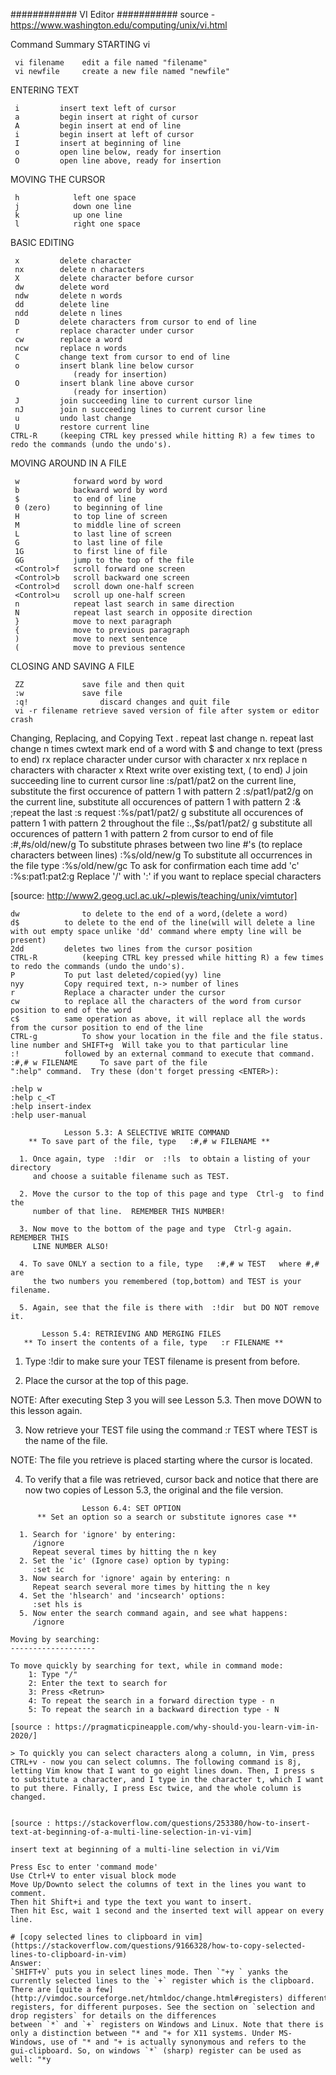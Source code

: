 ############ VI Editor ###########
source - https://www.washington.edu/computing/unix/vi.html

Command Summary
STARTING vi

     vi filename    edit a file named "filename"
     vi newfile     create a new file named "newfile"
ENTERING TEXT

     i         insert text left of cursor
     a	       begin insert at right of cursor
     A	       begin insert at end of line
     i         begin insert at left of cursor
     I	       insert at beginning of line
     o	       open line below, ready for insertion
     O	       open line above, ready for insertion
MOVING THE CURSOR

     h            left one space
     j            down one line
     k            up one line
     l            right one space
BASIC EDITING

     x         delete character
     nx        delete n characters
     X         delete character before cursor
     dw        delete word
     ndw       delete n words
     dd        delete line
     ndd       delete n lines
     D         delete characters from cursor to end of line
     r         replace character under cursor
     cw        replace a word
     ncw       replace n words
     C         change text from cursor to end of line
     o         insert blank line below cursor
                  (ready for insertion)
     O         insert blank line above cursor
                  (ready for insertion)
     J         join succeeding line to current cursor line
     nJ        join n succeeding lines to current cursor line
     u         undo last change
     U         restore current line
    CTRL-R     (keeping CTRL key pressed while hitting R) a few times to redo the commands (undo the undo's).
MOVING AROUND IN A FILE

     w            forward word by word
     b            backward word by word
     $            to end of line
     0 (zero)     to beginning of line
     H            to top line of screen
     M            to middle line of screen
     L            to last line of screen
     G            to last line of file
     1G           to first line of file
     GG           jump to the top of the file
     <Control>f   scroll forward one screen
     <Control>b   scroll backward one screen
     <Control>d   scroll down one-half screen
     <Control>u   scroll up one-half screen
     n            repeat last search in same direction
     N            repeat last search in opposite direction
     }            move to next paragraph
     {            move to previous paragraph
     )            move to next sentence
     (            move to previous sentence
CLOSING AND SAVING A FILE

     ZZ            	save file and then quit
     :w            	save file
     :q!            	discard changes and quit file
     vi -r filename	retrieve saved version of file after system or editor crash

Changing, Replacing, and Copying Text
	.	                repeat last change
	n.	                repeat last change n times
	cwtext	                mark end of a word with $ and change to text (press <Esc> to end)
	rx	                replace character under cursor with character x
	nrx	                replace n characters with character x
	Rtext	                write over existing text, (<Esc> to end)
	J	                join succeeding line to current cursor line
	:s/pat1/pat2	        on the current line, substitute the first occurence of pattern 1 with pattern 2
	:s/pat1/pat2/g	        on the current line, substitute all occurences of pattern 1 with pattern 2
	:&	                ;repeat the last :s request
	:%s/pat1/pat2/ g	substitute all occurences of pattern 1 with pattern 2 throughout the file
	:.,$s/pat1/pat2/ g	substitute all occurences of pattern 1 with pattern 2 from cursor to end of file
	:#,#s/old/new/g		To substitute phrases between two line #'s (to replace characters between lines)
	:%s/old/new/g		To substitute all occurrences in the file type
	:%s/old/new/gc		To ask for confirmation each time add 'c'
	:%s:pat1:pat2:g		Replace '/' with ':' if you want to replace special characters


[source: http://www2.geog.ucl.ac.uk/~plewis/teaching/unix/vimtutor]

	dw  			to delete to the end of a word,(delete a word)
	d$			to delete to the end of the line(will will delete a line with out empty space unlike 'dd' command where empty line will be present)
	2dd			deletes two lines from the cursor position
	CTRL-R 			(keeping CTRL key pressed while hitting R) a few times to redo the commands (undo the undo's).
	P			To put last deleted/copied(yy) line
	nyy			Copy required text, n-> number of lines
	r			Replace a character under the cursor
	cw			to replace all the characters of the word from cursor position to end of the word
	c$			same operation as above, it will replace all the words from the cursor position to end of the line
	CTRL-g 			To show your location in the file and the file status.
	line number and SHIFT+g  Will take you to that particular line
	:!			followed by an external command to execute that command.
	:#,# w FILENAME		To save part of the file
	":help" command.  Try these (don't forget pressing <ENTER>):

	:help w
	:help c_<T
	:help insert-index
	:help user-manual
~~~~~~~~~~~~~~~~~~~~~~~~~~~~~~~~~~~~~~~~~~~~~~~~~~~~~~~~~~~~~~~~~~~~~~~~~~~~~~
		    Lesson 5.3: A SELECTIVE WRITE COMMAND
	** To save part of the file, type   :#,# w FILENAME **

  1. Once again, type  :!dir  or  :!ls  to obtain a listing of your directory
     and choose a suitable filename such as TEST.

  2. Move the cursor to the top of this page and type  Ctrl-g  to find the
     number of that line.  REMEMBER THIS NUMBER!

  3. Now move to the bottom of the page and type  Ctrl-g again.  REMEMBER THIS
     LINE NUMBER ALSO!

  4. To save ONLY a section to a file, type   :#,# w TEST   where #,# are
     the two numbers you remembered (top,bottom) and TEST is your filename.

  5. Again, see that the file is there with  :!dir  but DO NOT remove it.
~~~~~~~~~~~~~~~~~~~~~~~~~~~~~~~~~~~~~~~~~~~~~~~~~~~~~~~~~~~~~~~~~~~~~~~~~~~~~~
		   Lesson 5.4: RETRIEVING AND MERGING FILES
       ** To insert the contents of a file, type   :r FILENAME **

  1. Type   :!dir   to make sure your TEST filename is present from before.

  2. Place the cursor at the top of this page.

NOTE:  After executing Step 3 you will see Lesson 5.3.	Then move DOWN to
       this lesson again.

  3. Now retrieve your TEST file using the command   :r TEST   where TEST is
     the name of the file.

NOTE:  The file you retrieve is placed starting where the cursor is located.

  4. To verify that a file was retrieved, cursor back and notice that there
     are now two copies of Lesson 5.3, the original and the file version.
~~~~~~~~~~~~~~~~~~~~~~~~~~~~~~~~~~~~~~~~~~~~~~~~~~~~~~~~~~~~~~~~~~~~~~~~~~~~~~
			    Lesson 6.4: SET OPTION
	  ** Set an option so a search or substitute ignores case **

  1. Search for 'ignore' by entering:
     /ignore
     Repeat several times by hitting the n key
  2. Set the 'ic' (Ignore case) option by typing:
     :set ic
  3. Now search for 'ignore' again by entering: n
     Repeat search several more times by hitting the n key
  4. Set the 'hlsearch' and 'incsearch' options:
     :set hls is
  5. Now enter the search command again, and see what happens:
     /ignore

Moving by searching:
-------------------

To move quickly by searching for text, while in command mode:
	1: Type "/"
	2: Enter the text to search for
	3: Press <Retrun>
	4: To repeat the search in a forward direction type - n
	5: To repeat the search in a backward direction type - N

[source : https://pragmaticpineapple.com/why-should-you-learn-vim-in-2020/]

> To quickly you can select characters along a column, in Vim, press CTRL+v - now you can select columns. The following command is 8j, letting Vim know that I want to go eight lines down. Then, I press s to substitute a character, and I type in the character t, which I want to put there. Finally, I press Esc twice, and the whole column is changed.


[source : https://stackoverflow.com/questions/253380/how-to-insert-text-at-beginning-of-a-multi-line-selection-in-vi-vim]

insert text at beginning of a multi-line selection in vi/Vim 

Press Esc to enter 'command mode'
Use Ctrl+V to enter visual block mode
Move Up/Downto select the columns of text in the lines you want to comment.
Then hit Shift+i and type the text you want to insert.
Then hit Esc, wait 1 second and the inserted text will appear on every line.

# [copy selected lines to clipboard in vim](https://stackoverflow.com/questions/9166328/how-to-copy-selected-lines-to-clipboard-in-vim)
Answer: 
`SHIFT+V` puts you in select lines mode. Then `"+y ` yanks the currently selected lines to the `+` register which is the clipboard. There are [quite a few](http://vimdoc.sourceforge.net/htmldoc/change.html#registers) different registers, for different purposes. See the section on `selection and drop registers` for details on the differences between `*` and `+` registers on Windows and Linux. Note that there is only a distinction between "* and "+ for X11 systems. Under MS-Windows, use of "* and "+ is actually synonymous and refers to the gui-clipboard. So, on windows `*` (sharp) register can be used as well: "*y







